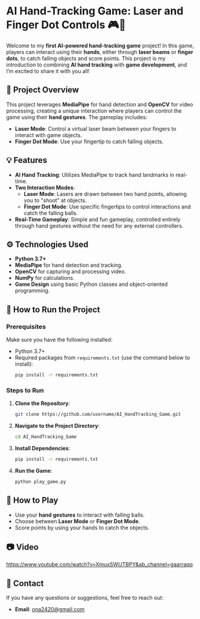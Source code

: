 # AI Hand-Tracking Game: Laser and Finger Dot Controls 🎮🤖

Welcome to my **first AI-powered hand-tracking game** project! In this game, players can interact using their **hands**, either through **laser beams** or **finger dots**, to catch falling objects and score points. This project is my introduction to combining **AI hand tracking** with **game development**, and I’m excited to share it with you all!

## 📝 **Project Overview**
This project leverages **MediaPipe** for hand detection and **OpenCV** for video processing, creating a unique interaction where players can control the game using their **hand gestures**. The gameplay includes:
- **Laser Mode**: Control a virtual laser beam between your fingers to interact with game objects.
- **Finger Dot Mode**: Use your fingertip to catch falling objects.

## 💡 **Features**
- **AI Hand Tracking**: Utilizes MediaPipe to track hand landmarks in real-time.
- **Two Interaction Modes**:
  - **Laser Mode**: Lasers are drawn between two hand points, allowing you to "shoot" at objects.
  - **Finger Dot Mode**: Use specific fingertips to control interactions and catch the falling balls.
- **Real-Time Gameplay**: Simple and fun gameplay, controlled entirely through hand gestures without the need for any external controllers.

## ⚙️ **Technologies Used**
- **Python 3.7+**
- **MediaPipe** for hand detection and tracking.
- **OpenCV** for capturing and processing video.
- **NumPy** for calculations.
- **Game Design** using basic Python classes and object-oriented programming.

## 🚀 **How to Run the Project**
### **Prerequisites**
Make sure you have the following installed:
- Python 3.7+
- Required packages from `requirements.txt` (use the command below to install):
  ```bash
  pip install -r requirements.txt
  ```

### **Steps to Run**
1. **Clone the Repository**:
   ```bash
   git clone https://github.com/username/AI_HandTracking_Game.git
   ```
2. **Navigate to the Project Directory**:
   ```bash
   cd AI_HandTracking_Game
   ```
3. **Install Dependencies**:
   ```bash
   pip install -r requirements.txt
   ```
4. **Run the Game**:
   ```bash
   python play_game.py
   ```

## 🎯 **How to Play**
- Use your **hand gestures** to interact with falling balls.
- Choose between **Laser Mode** or **Finger Dot Mode**.
- Score points by using your hands to catch the objects.

## 📷 **Video**
https://www.youtube.com/watch?v=XmuxSWUTBPY&ab_channel=gaarraqq

## 📧 **Contact**
If you have any questions or suggestions, feel free to reach out:
- **Email**: ona2420@gmail.com

